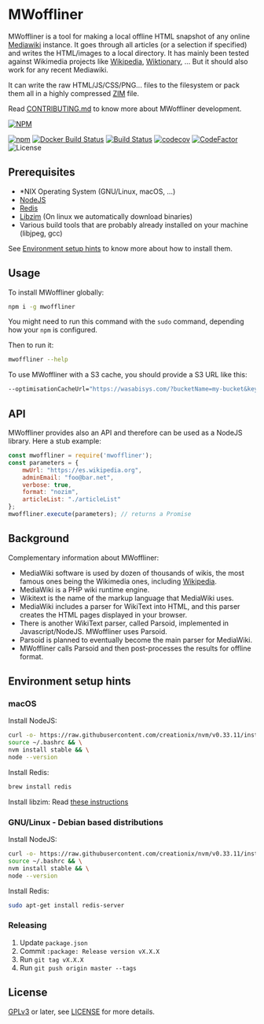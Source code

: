 # MWoffliner

MWoffliner is a tool for making a local offline HTML snapshot of any
online [Mediawiki](https://mediawiki.org) instance. It goes through
all articles (or a selection if specified) and writes the HTML/images
to a local directory. It has mainly been tested against Wikimedia
projects like [Wikipedia](https://wikipedia.org),
[Wiktionary](https://wiktionary.org), ... But it should also work for
any recent Mediawiki.

It can write the raw HTML/JS/CSS/PNG... files to the filesystem
or pack them all in a highly compressed [ZIM](https://openzim.org) file.

Read [CONTRIBUTING.md](./CONTRIBUTING.md) to know more about MWoffliner development.

[![NPM](https://nodei.co/npm/mwoffliner.png)](https://nodei.co/npm/mwoffliner/)

[![npm](https://img.shields.io/npm/v/mwoffliner.svg)](https://www.npmjs.com/package/mwoffliner)
[![Docker Build Status](https://img.shields.io/docker/build/openzim/mwoffliner)](https://hub.docker.com/r/openzim/mwoffliner)
[![Build Status](https://travis-ci.com/openzim/mwoffliner.svg?branch=master)](https://travis-ci.com/openzim/mwoffliner)
[![codecov](https://codecov.io/gh/openzim/mwoffliner/branch/master/graph/badge.svg)](https://codecov.io/gh/openzim/mwoffliner)
[![CodeFactor](https://www.codefactor.io/repository/github/openzim/mwoffliner/badge)](https://www.codefactor.io/repository/github/openzim/mwoffliner)
![License](https://img.shields.io/npm/l/mwoffliner.svg)

## Prerequisites

- *NIX Operating System (GNU/Linux, macOS, ...)
- [NodeJS](https://nodejs.org/en/)
- [Redis](https://redis.io/)
- [Libzim](https://github.com/openzim/libzim) (On linux we automatically download binaries)
- Various build tools that are probably already installed on your machine (libjpeg, gcc)

See [Environment setup hints](#environment-setup-hints) to
know more about how to install them.

## Usage

To install MWoffliner globally:
```bash
npm i -g mwoffliner
```

You might need to run this command with the `sudo` command, depending
how your `npm` is configured.

Then to run it:
```bash
mwoffliner --help
```

To use MWoffliner with a S3 cache, you should provide a S3 URL like this:
```bash
--optimisationCacheUrl="https://wasabisys.com/?bucketName=my-bucket&keyId=my-key-id&secretAccessKey=my-sac"
```

## API

MWoffliner provides also an API and therefore can be used as a NodeJS
library. Here a stub example:
```javascript
const mwoffliner = require('mwoffliner');
const parameters = {
    mwUrl: "https://es.wikipedia.org",
    adminEmail: "foo@bar.net",
    verbose: true,
    format: "nozim",
    articleList: "./articleList"
};
mwoffliner.execute(parameters); // returns a Promise
```

## Background

Complementary information about MWoffliner:

* MediaWiki software is used by dozen of thousands of wikis, the most
  famous ones being the Wikimedia ones, including [Wikipedia](https://wikipedia.org).
* MediaWiki is a PHP wiki runtime engine.
* Wikitext is the name of the markup language that MediaWiki uses.
* MediaWiki includes a parser for WikiText into HTML, and this
  parser creates the HTML pages displayed in your browser.
* There is another WikiText parser, called Parsoid, implemented in
  Javascript/NodeJS. MWoffliner uses Parsoid.
* Parsoid is planned to eventually become the main parser for
  MediaWiki.
* MWoffliner calls Parsoid and then post-processes the results for
  offline format.

## Environment setup hints

### macOS

Install NodeJS:
```bash
curl -o- https://raw.githubusercontent.com/creationix/nvm/v0.33.11/install.sh | bash && \
source ~/.bashrc && \
nvm install stable && \
node --version
```

Install Redis:
```bash
brew install redis
```

Install libzim:
Read [these instructions](https://github.com/openzim/libzim)

### GNU/Linux - Debian based distributions

Install NodeJS:
```bash
curl -o- https://raw.githubusercontent.com/creationix/nvm/v0.33.11/install.sh | bash && \
source ~/.bashrc && \
nvm install stable && \
node --version
```

Install Redis:
```bash
sudo apt-get install redis-server
```

### Releasing
1. Update `package.json`
2. Commit `:package: Release version vX.X.X`
3. Run `git tag vX.X.X`
4. Run `git push origin master --tags`

License
-------

[GPLv3](https://www.gnu.org/licenses/gpl-3.0) or later, see
[LICENSE](LICENSE) for more details.
